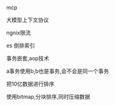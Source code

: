 mcp

大模型上下文协议



ngnix限流



es 倒排索引



事务嵌套,aop技术

a事务使用b,b也是事务,会不会是同一个事务



把10亿数据进行排序

使用bitmap,分块排序,同时压缩数据